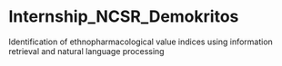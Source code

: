 # Internship_NCSR_Demokritos
Identification of ethnopharmacological value indices using information retrieval and natural language processing
